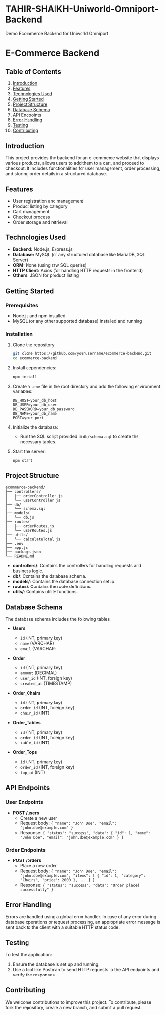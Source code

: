 # TAHIR-SHAIKH-Uniworld-Omniport-Backend
Demo Ecommerce Backend for Uniworld Omniport

# E-Commerce Backend

## Table of Contents

1. [Introduction](#introduction)
2. [Features](#features)
3. [Technologies Used](#technologies-used)
4. [Getting Started](#getting-started)
5. [Project Structure](#project-structure)
6. [Database Schema](#database-schema)
7. [API Endpoints](#api-endpoints)
8. [Error Handling](#error-handling)
9. [Testing](#testing)
10. [Contributing](#contributing)

## Introduction

This project provides the backend for an e-commerce website that displays various products, allows users to add them to a cart, and proceed to checkout. It includes functionalities for user management, order processing, and storing order details in a structured database.

## Features

- User registration and management
- Product listing by category
- Cart management
- Checkout process
- Order storage and retrieval

## Technologies Used

- **Backend:** Node.js, Express.js
- **Database:** MySQL (or any structured database like MariaDB, SQL Server)
- **ORM:** None (using raw SQL queries)
- **HTTP Client:** Axios (for handling HTTP requests in the frontend)
- **Others:** JSON for product listing

## Getting Started

### Prerequisites

- Node.js and npm installed
- MySQL (or any other supported database) installed and running

### Installation

1. Clone the repository:

   ```bash
   git clone https://github.com/yourusername/ecommerce-backend.git
   cd ecommerce-backend
   ```

2. Install dependencies:

   ```bash
   npm install
   ```

3. Create a `.env` file in the root directory and add the following environment variables:

   ```env
   DB_HOST=your_db_host
   DB_USER=your_db_user
   DB_PASSWORD=your_db_password
   DB_NAME=your_db_name
   PORT=your_port
   ```

4. Initialize the database:

   - Run the SQL script provided in `db/schema.sql` to create the necessary tables.

5. Start the server:

   ```bash
   npm start
   ```

## Project Structure

```
ecommerce-backend/
├── controllers/
│   ├── orderController.js
│   └── userController.js
├── db/
│   └── schema.sql
├── models/
│   └── db.js
├── routes/
│   ├── orderRoutes.js
│   └── userRoutes.js
├── utils/
│   └── calculateTotal.js
├── .env
├── app.js
├── package.json
└── README.md
```

- **controllers/**: Contains the controllers for handling requests and business logic.
- **db/**: Contains the database schema.
- **models/**: Contains the database connection setup.
- **routes/**: Contains the route definitions.
- **utils/**: Contains utility functions.

## Database Schema

The database schema includes the following tables:

- **Users**
  - `id` (INT, primary key)
  - `name` (VARCHAR)
  - `email` (VARCHAR)

- **Order**
  - `id` (INT, primary key)
  - `amount` (DECIMAL)
  - `user_id` (INT, foreign key)
  - `created_at` (TIMESTAMP)

- **Order_Chairs**
  - `id` (INT, primary key)
  - `order_id` (INT, foreign key)
  - `chair_id` (INT)

- **Order_Tables**
  - `id` (INT, primary key)
  - `order_id` (INT, foreign key)
  - `table_id` (INT)

- **Order_Tops**
  - `id` (INT, primary key)
  - `order_id` (INT, foreign key)
  - `top_id` (INT)

## API Endpoints

### User Endpoints

- **POST /users**
  - Create a new user
  - Request body: `{ "name": "John Doe", "email": "john.doe@example.com" }`
  - Response: `{ "status": "success", "data": { "id": 1, "name": "John Doe", "email": "john.doe@example.com" } }`

### Order Endpoints

- **POST /orders**
  - Place a new order
  - Request body: `{ "name": "John Doe", "email": "john.doe@example.com", "items": [ { "id": 1, "category": "Chairs", "price": 2000 }, ... ] }`
  - Response: `{ "status": "success", "data": "Order placed successfully" }`

## Error Handling

Errors are handled using a global error handler. In case of any error during database operations or request processing, an appropriate error message is sent back to the client with a suitable HTTP status code.

## Testing

To test the application:

1. Ensure the database is set up and running.
2. Use a tool like Postman to send HTTP requests to the API endpoints and verify the responses.

## Contributing

We welcome contributions to improve this project. To contribute, please fork the repository, create a new branch, and submit a pull request.
